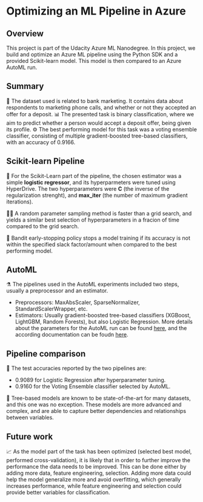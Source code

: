 # Optimizing an ML Pipeline in Azure

## Overview
This project is part of the Udacity Azure ML Nanodegree.
In this project, we build and optimize an Azure ML pipeline using the Python SDK and a provided Scikit-learn model.
This model is then compared to an Azure AutoML run.

## Summary
💸 The dataset used is related to bank marketing. It contains data about respondents to marketing phone calls, and whether or not they accepted an offer for a deposit.
📊 The presented task is binary classification, where we aim to predict whether a person would accept a deposit offer, being given its profile.
⚙ The best performing model for this task was a voting ensemble classifier, consisting of multiple gradient-boosted tree-based classifiers, with an accuracy of 0.9166.

## Scikit-learn Pipeline
🧠 For the Scikit-Learn part of the pipeline, the chosen estimator was a simple **logistic regressor**, and its hyperparmeters were tuned using HyperDrive. The two hyperparameters were **C** (the inverse of the regularization strenght), and **max_iter** (the number of maximum gradient iterations).  

🏃‍♂️ A random parameter sampling method is faster than a grid search, and yields a similar best selection of hyperparameters in a fracion of time compared to the grid search.

🤚 Bandit early-stopping policy stops a model training if its accuracy is not within the specified slack factor/amount when compared to the best performing model.

## AutoML
⚗️ The pipelines used in the AutoML experiments included two steps, usually a preprocessor and an estimator.
  * Preprocessors: MaxAbsScaler, SparseNormalizer, StandardScalerWrapper, etc.
  * Estimators: Usually gradient-boosted tree-based classifiers (XGBoost, LightGBM, Random Forests), but also Logistic Regression. 
More details about the parameters for the AutoML run can be found [here](https://gist.github.com/radandreicristian/c42bda8e0b60320162ac7bda38edd399), and the according documentation can be foudn [here](https://docs.microsoft.com/en-us/python/api/azureml-train-automl-client/azureml.train.automl.automlconfig.automlconfig).

## Pipeline comparison
🧪 The test accuracies reported by the two pipelines are:
  * 0.9089 for Logistic Regression after hyperparameter tuning.
  * 0.9160 for the Voting Ensemble classifier selected by AutoML.

🌳 Tree-based models are known to be state-of-the-art for many datasets, and this one was no exception. These models are more advanced and complex, and are able to capture better dependencies and relationships between variables.

## Future work
📈 As the model part of the task has been optimized (selected best model, performed cross-validation), it is likely that in order to further improve the performance the data needs to be improved. This can be done either by adding more data, feature engineering, selection. Adding more data could help the model generalize more and avoid overfitting, which generally increases performance, while feature engineering and selection could provide better variables for classification.
